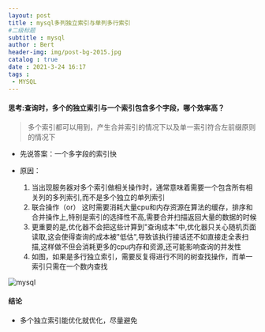 ```yaml
---
layout: post
title : mysql多列独立索引与单列多行索引
#二级标题
subtitle : mysql
author : Bert
header-img: img/post-bg-2015.jpg
catalog : true
date : 2021-3-24 16:17
tags :
 - MYSQL
---
```



#### 思考:查询时，多个的独立索引与一个索引包含多个字段，哪个效率高？
>多个索引都可以用到，产生合并索引的情况下以及单一索引符合左前缀原则的情况下

- 先说答案：一个多字段的索引快
- 原因：

  1. 当出现服务器对多个索引做相关操作时，通常意味着需要一个包含所有相关列的多列索引,而不是多个独立的单列索引
    2. 联合操作（or） 这时需要消耗大量cpu和内存资源在算法的缓存，排序和合并操作上,特别是索引的选择性不高,需要合并扫描返回大量的数据的时候
    3. 更重要的是,优化器不会把这些计算到"查询成本"中,优化器只关心随机页面读取,这会使得查询的成本被"低估",导致该执行接话还不如直接走全表扫描,这样做不但会消耗更多的cpu内存和资源,还可能影响查询的并发性
  4. 如图，如果是多行独立索引，需要反复得进行不同的树查找操作，而单一索引只需在一个数内查找

![mysql](https://bertgo.github.io/img/mysql_index_str.png)

#### 结论

- 多个独立索引能优化就优化，尽量避免

